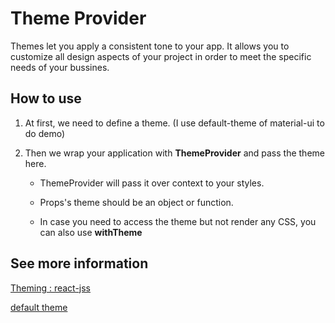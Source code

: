 # Theme Provider

Themes let you apply a consistent tone to your app.
It allows you to customize all design aspects of your project in order to meet the specific needs of your bussines.

## How to use

1. At first, we need to define a theme.
  (I use default-theme of material-ui to do demo)

2. Then we wrap your application with **ThemeProvider** and pass the theme here.

    - ThemeProvider will pass it over context to your styles.

    - Props's theme should be an object or function.

    - In case you need to access the theme but not render any CSS, you can also use **withTheme**

## See more information

[Theming : react-jss](http://cssinjs.org/react-jss#theming)

[default theme](https://material-ui.com/customization/default-theme/)
